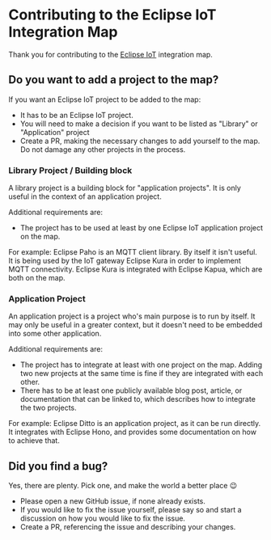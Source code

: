 # Contributing to the Eclipse IoT Integration Map

Thank you for contributing to the [Eclipse IoT](https://iot.eclipse.org) integration map.

## Do you want to add a project to the map?

If you want an Eclipse IoT project to be added to the map:

* It has to be an Eclipse IoT project.
* You will need to make a decision if you want to be listed as "Library" or "Application" project
* Create a PR, making the necessary changes to add yourself to the map. Do not damage any other projects in the process.

### Library Project / Building block

A library project is a building block for "application projects". It is only useful in the
context of an application project.

Additional requirements are:

* The project has to be used at least by one Eclipse IoT application project on the map.

For example: Eclipse Paho is an MQTT client library. By itself it isn't useful. It is being used by 
the IoT gateway Eclipse Kura in order to implement MQTT connectivity. Eclipse Kura is integrated with
Eclipse Kapua, which are both on the map.

### Application Project

An application project is a project who's main purpose is to run by itself. It may only be
useful in a greater context, but it doesn't need to be embedded into some other application.

Additional requirements are:

* The project has to integrate at least with one project on the map. Adding two new projects at the same
  time is fine if they are integrated with each other.
* There has to be at least one publicly available blog post, article, or documentation that can be
  linked to, which describes how to integrate the two projects.

For example: Eclipse Ditto is an application project, as it can be run directly. It integrates with
Eclipse Hono, and provides some documentation on how to achieve that.

## Did you find a bug?

Yes, there are plenty. Pick one, and make the world a better place :wink:

* Please open a new GitHub issue, if none already exists.
* If you would like to fix the issue yourself, please say so and start a discussion on how you would like to fix the issue.
* Create a PR, referencing the issue and describing your changes.
